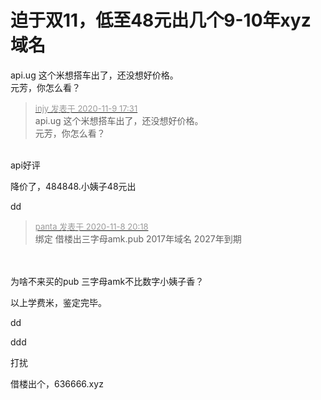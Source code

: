 # 迫于双11，低至48元出几个9-10年xyz域名


api.ug 这个米想搭车出了，还没想好价格。<br />
元芳，你怎么看？

<div class="quote"><blockquote><font size="2"><a href="https://www.hostloc.com/forum.php?mod=redirect&amp;goto=findpost&amp;pid=9426408&amp;ptid=764100" target="_blank"><font color="#999999">injy 发表于 2020-11-9 17:31</font></a></font><br />
api.ug 这个米想搭车出了，还没想好价格。<br />
元芳，你怎么看？</blockquote></div><br />
api好评

降价了，484848.小姨子48元出

dd

<div class="quote"><blockquote><font size="2"><a href="https://www.hostloc.com/forum.php?mod=redirect&amp;goto=findpost&amp;pid=9421942&amp;ptid=764100" target="_blank"><font color="#999999">panta 发表于 2020-11-8 20:18</font></a></font><br />
绑定 借楼出三字母amk.pub 2017年域名 2027年到期</blockquote></div><br />
<br />
为啥不来买的pub 三字母amk不比数字小姨子香？<img src="static/image/smiley/default/lol.gif" smilieid="12" border="0" alt="" />

以上学费米，鉴定完毕。<img src="static/image/smiley/default/lol.gif" smilieid="12" border="0" alt="" />

dd<img src="static/image/smiley/default/lol.gif" smilieid="12" border="0" alt="" />

ddd<img src="static/image/smiley/default/victory.gif" smilieid="14" border="0" alt="" />

打扰

借楼出个，636666.xyz
